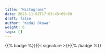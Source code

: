 ```yaml
---
title: "Histograms"
date: 2023-11-02T17:03:45+09:00
draft: false
author: "Kodai Okawa"
weight: 6
tags: []
---
```


{{% badge %}}{{< signature >}}{{% /badge %}}
